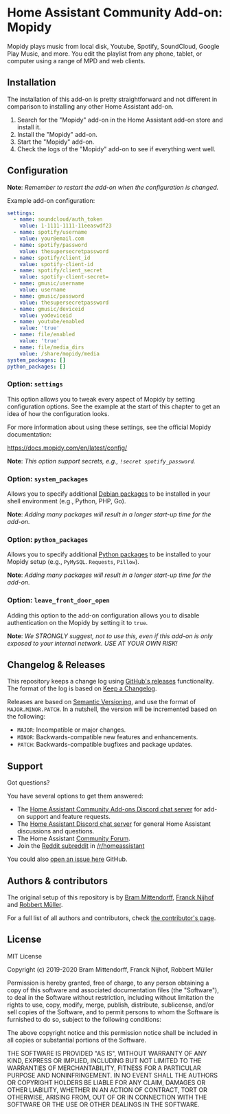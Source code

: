 # Home Assistant Community Add-on: Mopidy

Mopidy plays music from local disk, Youtube, Spotify, SoundCloud, Google Play Music,
and more. You edit the playlist from any phone, tablet, or computer using a
range of MPD and web clients.

## Installation

The installation of this add-on is pretty straightforward and not different in
comparison to installing any other Home Assistant add-on.

1. Search for the "Mopidy" add-on in the Home Assistant add-on store
   and install it.
1. Install the "Mopidy" add-on.
1. Start the "Mopidy" add-on.
1. Check the logs of the "Mopidy" add-on to see if everything went well.

## Configuration

**Note**: _Remember to restart the add-on when the configuration is changed._

Example add-on configuration:

```yaml
settings:
  - name: soundcloud/auth_token
    value: 1-1111-1111-11eeaswdf23
  - name: spotify/username
    value: your@email.com
  - name: spotify/password
    value: thesupersecretpassword
  - name: spotify/client_id
    value: spotify-client-id
  - name: spotify/client_secret
    value: spotify-client-secret=
  - name: gmusic/username
    value: username
  - name: gmusic/password
    value: thesupersecretpassword
  - name: gmusic/deviceid
    value: yodeviceid
  - name: youtube/enabled
    value: 'true'
  - name: file/enabled
    value: 'true'
  - name: file/media_dirs
    value: /share/mopidy/media
system_packages: []
python_packages: []
```

### Option: `settings`

This option allows you to tweak every aspect of Mopidy by setting
configuration options. See the example at the start of this chapter
to get an idea of how the configuration looks.

For more information about using these settings, see the official Mopidy
documentation:

<https://docs.mopidy.com/en/latest/config/>

**Note**: _This option support secrets, e.g., `!secret spotify_password`._

### Option: `system_packages`

Allows you to specify additional [Debian packages][debian-packages] to be installed in your shell environment (e.g., Python, PHP, Go).

**Note**: _Adding many packages will result in a longer start-up
time for the add-on._

### Option: `python_packages`

Allows you to specify additional [Python packages][python-packages] to be
installed to your Mopidy setup (e.g., `PyMySQL`. `Requests`, `Pillow`).

**Note**: _Adding many packages will result in a longer start-up time
for the add-on._

### Option: `leave_front_door_open`

Adding this option to the add-on configuration allows you to disable
authentication on the Mopidy by setting it to `true`.

**Note**: _We STRONGLY suggest, not to use this, even if this add-on is
only exposed to your internal network. USE AT YOUR OWN RISK!_

## Changelog & Releases

This repository keeps a change log using [GitHub's releases][releases]
functionality. The format of the log is based on
[Keep a Changelog][keepchangelog].

Releases are based on [Semantic Versioning][semver], and use the format
of ``MAJOR.MINOR.PATCH``. In a nutshell, the version will be incremented
based on the following:

- ``MAJOR``: Incompatible or major changes.
- ``MINOR``: Backwards-compatible new features and enhancements.
- ``PATCH``: Backwards-compatible bugfixes and package updates.

## Support

Got questions?

You have several options to get them answered:

- The [Home Assistant Community Add-ons Discord chat server][discord] for add-on
  support and feature requests.
- The [Home Assistant Discord chat server][discord-ha] for general Home
  Assistant discussions and questions.
- The Home Assistant [Community Forum][forum].
- Join the [Reddit subreddit][reddit] in [/r/homeassistant][reddit]

You could also [open an issue here][issue] GitHub.

## Authors & contributors

The original setup of this repository is by [Bram Mittendorff][brammittendorff],
[Franck Nijhof][frenck] and [Robbert Müller][mjrider].

For a full list of all authors and contributors,
check [the contributor's page][contributors].

## License

MIT License

Copyright (c) 2019-2020 Bram Mittendorff, Franck Nijhof, Robbert Müller

Permission is hereby granted, free of charge, to any person obtaining a copy
of this software and associated documentation files (the "Software"), to deal
in the Software without restriction, including without limitation the rights
to use, copy, modify, merge, publish, distribute, sublicense, and/or sell
copies of the Software, and to permit persons to whom the Software is
furnished to do so, subject to the following conditions:

The above copyright notice and this permission notice shall be included in all
copies or substantial portions of the Software.

THE SOFTWARE IS PROVIDED "AS IS", WITHOUT WARRANTY OF ANY KIND, EXPRESS OR
IMPLIED, INCLUDING BUT NOT LIMITED TO THE WARRANTIES OF MERCHANTABILITY,
FITNESS FOR A PARTICULAR PURPOSE AND NONINFRINGEMENT. IN NO EVENT SHALL THE
AUTHORS OR COPYRIGHT HOLDERS BE LIABLE FOR ANY CLAIM, DAMAGES OR OTHER
LIABILITY, WHETHER IN AN ACTION OF CONTRACT, TORT OR OTHERWISE, ARISING FROM,
OUT OF OR IN CONNECTION WITH THE SOFTWARE OR THE USE OR OTHER DEALINGS IN THE
SOFTWARE.

[brammittendorff]: https://github.com/brammittendorff
[contributors]: https://github.com/hassio-addons/addon-mopidy/graphs/contributors
[debian-packages]: https://packages.debian.org
[discord-ha]: https://discord.gg/c5DvZ4e
[discord]: https://discord.me/hassioaddons
[forum]: https://community.home-assistant.io/?u=frenck
[frenck]: https://github.com/frenck
[issue]: https://github.com/hassio-addons/addon-mopidy/issues
[keepchangelog]: http://keepachangelog.com/en/1.0.0/
[mjrider]: https://github.com/mjrider
[python-packages]: https://pypi.org
[reddit]: https://reddit.com/r/homeassistant
[releases]: https://github.com/hassio-addons/addon-mopidy/releases
[semver]: http://semver.org/spec/v2.0.0
